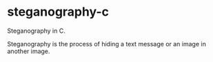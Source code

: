 # steganography-c

Steganography in C.

Steganography is the process of hiding a text message or an image in another image.


